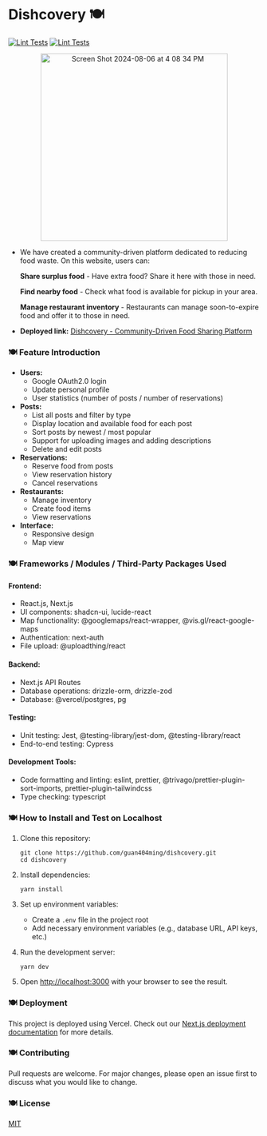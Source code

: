 # Dishcovery 🍽️

[![Lint Tests](https://github.com/guan404ming/dishcovery/actions/workflows/code-check.yml/badge.svg)](https://github.com/guan404ming/dishcovery/actions/workflows/code-check.yml)
[![Lint Tests](https://github.com/guan404ming/dishcovery/actions/workflows/test.yml/badge.svg)](https://github.com/guan404ming/dishcovery/actions/workflows/test.yml)

<p align="center">
  <img width="375" alt="Screen Shot 2024-08-06 at 4 08 34 PM" src="https://github.com/user-attachments/assets/4d0e882a-5178-4680-86a2-7f53d9f1e0fc">
</p>

- We have created a community-driven platform dedicated to reducing food waste. On this website, users can:

    **Share surplus food** - Have extra food? Share it here with those in need.

    **Find nearby food** - Check what food is available for pickup in your area.

    **Manage restaurant inventory** - Restaurants can manage soon-to-expire food and offer it to those in need.

- **Deployed link:** [Dishcovery - Community-Driven Food Sharing Platform](https://dishcovery.guan404ming.com/)

### 🍽️ Feature Introduction

- **Users:**
    - Google OAuth2.0 login
    - Update personal profile
    - User statistics (number of posts / number of reservations)
- **Posts:**
    - List all posts and filter by type
    - Display location and available food for each post
    - Sort posts by newest / most popular
    - Support for uploading images and adding descriptions
    - Delete and edit posts
- **Reservations:**
    - Reserve food from posts
    - View reservation history
    - Cancel reservations
- **Restaurants:**
    - Manage inventory
    - Create food items
    - View reservations
- **Interface:**
    - Responsive design
    - Map view

### 🍽️ Frameworks / Modules / Third-Party Packages Used

#### Frontend:
- React.js, Next.js
- UI components: shadcn-ui, lucide-react
- Map functionality: @googlemaps/react-wrapper, @vis.gl/react-google-maps
- Authentication: next-auth
- File upload: @uploadthing/react

#### Backend:
- Next.js API Routes
- Database operations: drizzle-orm, drizzle-zod
- Database: @vercel/postgres, pg

#### Testing:
- Unit testing: Jest, @testing-library/jest-dom, @testing-library/react
- End-to-end testing: Cypress

#### Development Tools:
- Code formatting and linting: eslint, prettier, @trivago/prettier-plugin-sort-imports, prettier-plugin-tailwindcss
- Type checking: typescript

### 🍽️ How to Install and Test on Localhost

1. Clone this repository:
   ```
   git clone https://github.com/guan404ming/dishcovery.git
   cd dishcovery
   ```

2. Install dependencies:
   ```
   yarn install
   ```

3. Set up environment variables:
   - Create a `.env` file in the project root
   - Add necessary environment variables (e.g., database URL, API keys, etc.)

4. Run the development server:
   ```
   yarn dev
   ```

5. Open [http://localhost:3000](http://localhost:3000) with your browser to see the result.

### 🍽️ Deployment

This project is deployed using Vercel. Check out our [Next.js deployment documentation](https://nextjs.org/docs/deployment) for more details.

### 🍽️ Contributing

Pull requests are welcome. For major changes, please open an issue first to discuss what you would like to change.

### 🍽️ License

[MIT](https://choosealicense.com/licenses/mit/)
